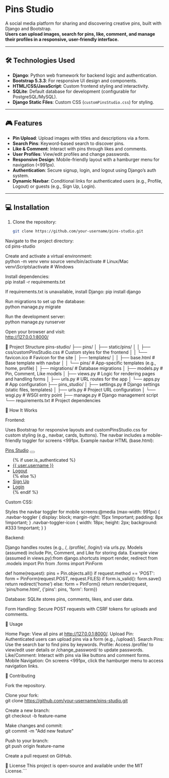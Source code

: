 # Pins Studio

A social media platform for sharing and discovering creative pins, built with Django and Bootstrap.  
**Users can upload images, search for pins, like, comment, and manage their profiles in a responsive, user-friendly interface.**

---

## 🛠️ Technologies Used

- **Django**: Python web framework for backend logic and authentication.
- **Bootstrap 5.3.3**: For responsive UI design and components.
- **HTML/CSS/JavaScript**: Custom frontend styling and interactivity.
- **SQLite**: Default database for development (configurable for PostgreSQL/MySQL).
- **Django Static Files**: Custom CSS (`customPinsStudio.css`) for styling.

---

## 🎮 Features

- **Pin Upload**: Upload images with titles and descriptions via a form.
- **Search Pins**: Keyword-based search to discover pins.
- **Like & Comment**: Interact with pins through likes and comments.
- **User Profiles**: View/edit profiles and change passwords.
- **Responsive Design**: Mobile-friendly layout with a hamburger menu for navigation (<991px).
- **Authentication**: Secure signup, login, and logout using Django’s auth system.
- **Dynamic Navbar**: Conditional links for authenticated users (e.g., Profile, Logout) or guests (e.g., Sign Up, Login).

---

## 💻 Installation

1. Clone the repository:  
   ```bash
   git clone https://github.com/your-username/pins-studio.git


Navigate to the project directory:  
cd pins-studio


Create and activate a virtual environment:  
python -m venv venv
source venv/bin/activate  # Linux/Mac
venv\Scripts\activate     # Windows


Install dependencies:  
pip install -r requirements.txt


If requirements.txt is unavailable, install Django: pip install django


Run migrations to set up the database:  
python manage.py migrate


Run the development server:  
python manage.py runserver


Open your browser and visit:  
http://127.0.0.1:8000/




📂 Project Structure
pins-studio/
├── pins/
│   ├── static/pins/
│   │   ├── css/customPinsStudio.css  # Custom styles for the frontend
│   │   └── favicon.ico               # Favicon for the site
│   ├── templates/
│   │   ├── base.html                 # Base template with navbar
│   │   └── pins/                     # App-specific templates (e.g., home, profile)
│   ├── migrations/                   # Database migrations
│   ├── models.py                     # Pin, Comment, Like models
│   ├── views.py                      # Logic for rendering pages and handling forms
│   ├── urls.py                       # URL routes for the app
│   └── apps.py                       # App configuration
├── pins_studio/
│   ├── settings.py                   # Django settings (static files, templates)
│   ├── urls.py                       # Project URL configuration
│   └── wsgi.py                       # WSGI entry point
├── manage.py                         # Django management script
└── requirements.txt                  # Project dependencies


🤖 How It Works

Frontend: 

Uses Bootstrap for responsive layouts and customPinsStudio.css for custom styling (e.g., navbar, cards, buttons).
The navbar includes a mobile-friendly toggler for screens <991px.
Example navbar HTML (base.html):<nav class="navbar">
    <div class="navbar-row">
        <a class="navbar-brand brand-effect" href="{% url 'home' %}">Pins Studio</a>
        <button class="navbar-toggler" type="button" data-bs-toggle="collapse" data-bs-target="#navbarNav">
            <span class="navbar-toggler-icon"></span>
        </button>
        <div class="navbar-collapse" id="navbarNav">
            <ul class="navbar-nav">
                {% if user.is_authenticated %}
                    <li class="nav-item"><a class="nav-link nav-link-effect" href="{% url 'profile' %}">{{ user.username }}</a></li>
                    <li class="nav-item"><a class="nav-link nav-link-effect" href="{% url 'logout' %}">Logout</a></li>
                {% else %}
                    <li class="nav-item"><a class="nav-link nav-link-effect" href="{% url 'signup' %}">Sign Up</a></li>
                    <li class="nav-item"><a class="nav-link nav-link-effect" href="{% url 'login' %}">Login</a></li>
                {% endif %}
            </ul>
        </div>
    </div>
</nav>




Custom CSS:

Styles the navbar toggler for mobile screens:@media (max-width: 991px) {
    .navbar-toggler {
        display: block;
        margin-right: 15px !important;
        padding: 8px !important;
    }
    .navbar-toggler-icon {
        width: 18px;
        height: 2px;
        background: #333 !important;
    }
}




Backend:

Django handles routes (e.g., /, /profile/, /login/) via urls.py.
Models (assumed) include Pin, Comment, and Like for storing data.
Example view (assumed in views.py):from django.shortcuts import render, redirect
from .models import Pin
from .forms import PinForm

def home(request):
    pins = Pin.objects.all()
    if request.method == 'POST':
        form = PinForm(request.POST, request.FILES)
        if form.is_valid():
            form.save()
            return redirect('home')
    else:
        form = PinForm()
    return render(request, 'pins/home.html', {'pins': pins, 'form': form})




Database: SQLite stores pins, comments, likes, and user data.

Form Handling: Secure POST requests with CSRF tokens for uploads and comments.



🚀 Usage

Home Page: View all pins at http://127.0.0.1:8000/.
Upload Pin: Authenticated users can upload pins via a form (e.g., /upload/).
Search Pins: Use the search bar to find pins by keywords.
Profile: Access /profile/ to view/edit user details or /change_password/ to update passwords.
Like/Comment: Interact with pins via like buttons and comment forms.
Mobile Navigation: On screens <991px, click the hamburger menu to access navigation links.




👥 Contributing

Fork the repository.

Clone your fork:  
git clone https://github.com/your-username/pins-studio.git


Create a new branch:  
git checkout -b feature-name


Make changes and commit:  
git commit -m "Add new feature"


Push to your branch:  
git push origin feature-name


Create a pull request on GitHub.



📜 License
This project is open-source and available under the MIT License.```

